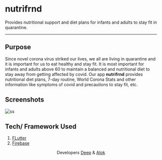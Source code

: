 # nutrifrnd

Provides nutritional support and diet plans for infants and adults to stay fit in quarantine.

---

## Purpose
Since novel corona virus striked our lives, we all are living in quarantine and it is important for us to eat healthy and stay fit. It is most important for infants and adults above 60 to maintain a balanced and nutritional diet to stay away from getting affected by covid. Our app **nutrifrnd** provides nutritional diet plans, 7-day routine, World Corona Stats and other information like symptoms of covid and precautions to stay fit, etc.

## Screenshots
![ss](https://user-images.githubusercontent.com/53803245/109620579-0cfe4780-7b60-11eb-9e8d-a88a70cb71ae.jpg)

## Tech/ Framework Used
1. [FLutter](https://flutter.dev/)
2. [Firebase](https://firebase.google.com/)

<p align="center">Developers <a href="https://www.linkedin.com/in/deep-dhar/">Deep</a> & <a href="https://www.linkedin.com/in/alok-kumar-987b4b190/">Alok</a></p>
